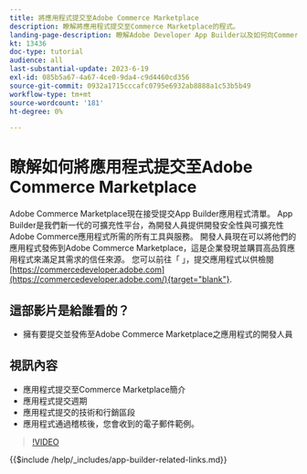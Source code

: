 ```yaml
---
title: 將應用程式提交至Adobe Commerce Marketplace
description: 瞭解將應用程式提交至Commerce Marketplace的程式。
landing-page-description: 瞭解Adobe Developer App Builder以及如何向Commerce Marketplace提交應用程式。
kt: 13436
doc-type: tutorial
audience: all
last-substantial-update: 2023-6-19
exl-id: 085b5a67-4a67-4ce0-9da4-c9d4460cd356
source-git-commit: 0932a1715cccafc0795e6932ab8888a1c53b5b49
workflow-type: tm+mt
source-wordcount: '181'
ht-degree: 0%

---
```


# 瞭解如何將應用程式提交至Adobe Commerce Marketplace

Adobe Commerce Marketplace現在接受提交App Builder應用程式清單。 App Builder是我們新一代的可擴充性平台，為開發人員提供開發安全性與可擴充性Adobe Commerce應用程式所需的所有工具與服務。 開發人員現在可以將他們的應用程式發佈到Adobe Commerce Marketplace，這是企業發現並購買高品質應用程式來滿足其需求的信任來源。 您可以前往「 」，提交應用程式以供檢閱 [https://commercedeveloper.adobe.com](https://commercedeveloper.adobe.com/){target="blank"}.

## 這部影片是給誰看的？

* 擁有要提交並發佈至Adobe Commerce Marketplace之應用程式的開發人員

## 視訊內容

* 應用程式提交至Commerce Marketplace簡介
* 應用程式提交週期
* 應用程式提交的技術和行銷區段
* 應用程式通過稽核後，您會收到的電子郵件範例。

>[!VIDEO](https://video.tv.adobe.com/v/3420313)

{{$include /help/_includes/app-builder-related-links.md}}
